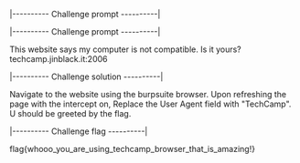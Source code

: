 |---------- Challenge prompt ----------|

|---------- Challenge prompt ----------|

This website says my computer is not compatible. Is it yours?
techcamp.jinblack.it:2006

|---------- Challenge solution ----------|

Navigate to the website using the burpsuite browser. Upon refreshing the page with the intercept on, Replace the User Agent field with "TechCamp".
U should be greeted by the flag.

|---------- Challenge flag ----------|

flag{whooo_you_are_using_techcamp_browser_that_is_amazing!}